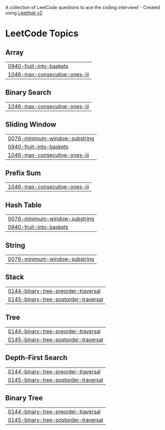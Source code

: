 A collection of LeetCode questions to ace the coding interview! - Created using [LeetHub v2](https://github.com/arunbhardwaj/LeetHub-2.0)
<!---LeetCode Topics Start-->
# LeetCode Topics
## Array
|  |
| ------- |
| [0940-fruit-into-baskets](https://github.com/VK-246/DSA/tree/master/0940-fruit-into-baskets) |
| [1046-max-consecutive-ones-iii](https://github.com/VK-246/DSA/tree/master/1046-max-consecutive-ones-iii) |
## Binary Search
|  |
| ------- |
| [1046-max-consecutive-ones-iii](https://github.com/VK-246/DSA/tree/master/1046-max-consecutive-ones-iii) |
## Sliding Window
|  |
| ------- |
| [0076-minimum-window-substring](https://github.com/VK-246/DSA/tree/master/0076-minimum-window-substring) |
| [0940-fruit-into-baskets](https://github.com/VK-246/DSA/tree/master/0940-fruit-into-baskets) |
| [1046-max-consecutive-ones-iii](https://github.com/VK-246/DSA/tree/master/1046-max-consecutive-ones-iii) |
## Prefix Sum
|  |
| ------- |
| [1046-max-consecutive-ones-iii](https://github.com/VK-246/DSA/tree/master/1046-max-consecutive-ones-iii) |
## Hash Table
|  |
| ------- |
| [0076-minimum-window-substring](https://github.com/VK-246/DSA/tree/master/0076-minimum-window-substring) |
| [0940-fruit-into-baskets](https://github.com/VK-246/DSA/tree/master/0940-fruit-into-baskets) |
## String
|  |
| ------- |
| [0076-minimum-window-substring](https://github.com/VK-246/DSA/tree/master/0076-minimum-window-substring) |
## Stack
|  |
| ------- |
| [0144-binary-tree-preorder-traversal](https://github.com/VK-246/DSA/tree/master/0144-binary-tree-preorder-traversal) |
| [0145-binary-tree-postorder-traversal](https://github.com/VK-246/DSA/tree/master/0145-binary-tree-postorder-traversal) |
## Tree
|  |
| ------- |
| [0144-binary-tree-preorder-traversal](https://github.com/VK-246/DSA/tree/master/0144-binary-tree-preorder-traversal) |
| [0145-binary-tree-postorder-traversal](https://github.com/VK-246/DSA/tree/master/0145-binary-tree-postorder-traversal) |
## Depth-First Search
|  |
| ------- |
| [0144-binary-tree-preorder-traversal](https://github.com/VK-246/DSA/tree/master/0144-binary-tree-preorder-traversal) |
| [0145-binary-tree-postorder-traversal](https://github.com/VK-246/DSA/tree/master/0145-binary-tree-postorder-traversal) |
## Binary Tree
|  |
| ------- |
| [0144-binary-tree-preorder-traversal](https://github.com/VK-246/DSA/tree/master/0144-binary-tree-preorder-traversal) |
| [0145-binary-tree-postorder-traversal](https://github.com/VK-246/DSA/tree/master/0145-binary-tree-postorder-traversal) |
<!---LeetCode Topics End-->